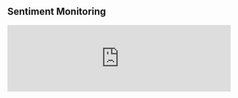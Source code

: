 
## Sentiment Monitoring

<!---<iframe id = "myIframe" src="https://systats.shinyapps.io/shiny_sent/" style="border: none; width: 900px; height: 1000px"></iframe>--->

<script type="text/javascript" src="https://cdnjs.cloudflare.com/ajax/libs/iframe-resizer/3.5.16/iframeResizer.min.js"></script>
<style>
  iframe {
    min-width: 100%;
  }
</style>

<iframe id="myIframe" src="https://systats.shinyapps.io/shiny_sent/" scrolling="no" frameborder="no"></iframe>
<script>
  iFrameResize({
    heightCalculationMethod: 'taggedElement'
  });
</script>

<br>
<br>
<br>
<br>

